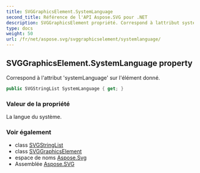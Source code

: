 ```yaml
---
title: SVGGraphicsElement.SystemLanguage
second_title: Référence de l'API Aspose.SVG pour .NET
description: SVGGraphicsElement propriété. Correspond à lattribut systemLanguage sur lélément donné.
type: docs
weight: 50
url: /fr/net/aspose.svg/svggraphicselement/systemlanguage/
---
```

## SVGGraphicsElement.SystemLanguage property

Correspond à l'attribut 'systemLanguage' sur l'élément donné.

```csharp
public SVGStringList SystemLanguage { get; }
```

### Valeur de la propriété

La langue du système.

### Voir également

* class [SVGStringList](../../../aspose.svg.datatypes/svgstringlist/)
* class [SVGGraphicsElement](../)
* espace de noms [Aspose.Svg](../../svggraphicselement/)
* Assemblée [Aspose.SVG](../../../)



